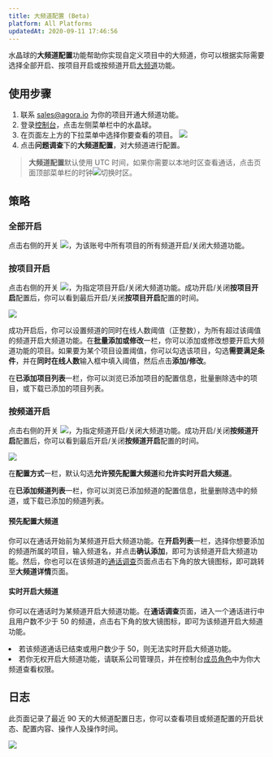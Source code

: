```yaml
---
title: 大频道配置 (Beta)
platform: All Platforms
updatedAt: 2020-09-11 17:46:56
---
```

水晶球的**大频道配置**功能帮助你实现自定义项目中的大频道，你可以根据实际需要选择全部开启、按项目开启或按频道开启[大频道](aa_big_channel)功能。

## 使用步骤

1. 联系 [sales@agora.io](mailto:sales@agora.io) 为你的项目开通大频道功能。
2. 登录[控制台](https://dashboard.agora.io/)，点击左侧菜单栏中的水晶球。
3. 在页面左上方的下拉菜单中选择你要查看的项目。
   ![](https://web-cdn.agora.io/docs-files/1579063870030)
4. 点击**问题调查**下的**大频道配置**，对大频道进行配置。

> **大频道配置**默认使用 UTC 时间，如果你需要以本地时区查看通话，点击页面顶部菜单栏的时钟![](https://web-cdn.agora.io/docs-files/1545894297187)切换时区。

## 策略

### 全部开启

点击右侧的开关 ![](https://web-cdn.agora.io/docs-files/1579063555007)，为该账号中所有项目的所有频道开启/关闭大频道功能。

### 按项目开启

点击右侧的开关 ![](https://web-cdn.agora.io/docs-files/1579063555007)，为指定项目开启/关闭大频道功能。成功开启/关闭**按项目开启**配置后，你可以看到最后开启/关闭**按项目开启**配置的时间。

![](https://web-cdn.agora.io/docs-files/1582104182622)

成功开启后，你可以设置频道的同时在线人数阈值（正整数），为所有超过该阈值的频道开启大频道功能。在**批量添加或修改**一栏，你可以添加或修改想要开启大频道功能的项目。如果要为某个项目设置阈值，你可以勾选该项目，勾选**需要满足条件**，并在**同时在线人数**输入框中填入阈值，然后点击**添加/修改**。

在**已添加项目列表**一栏，你可以浏览已添加项目的配置信息，批量删除选中的项目，或下载已添加的项目列表。

### 按频道开启

点击右侧的开关 ![](https://web-cdn.agora.io/docs-files/1579063555007)，为指定频道开启/关闭大频道功能。成功开启/关闭**按频道开启**配置后，你可以看到最后开启/关闭**按频道开启**配置的时间。

![](https://web-cdn.agora.io/docs-files/1582104192662)

在**配置方式**一栏，默认勾选**允许预先配置大频道**和**允许实时开启大频道**。

在**已添加频道列表**一栏，你可以浏览已添加频道的配置信息，批量删除选中的频道，或下载已添加的频道列表。

#### 预先配置大频道

你可以在通话开始前为某频道开启大频道功能。在**开启列表**一栏，选择你想要添加的频道所属的项目，输入频道名，并点击**确认添加**，即可为该频道开启大频道功能。然后，你也可以在该频道的[通话调查](aa_call_search)页面点击右下角的放大镜图标，即可跳转至**大频道详情**页面。

#### 实时开启大频道

你可以在通话时为某频道开启大频道功能。在**通话调查**页面，进入一个通话进行中且用户数不少于 50 的频道，点击右下角的放大镜图标，即可为该频道开启大频道功能。

<div class="alert note"><li>若该频道通话已结束或用户数少于 50，则无法实时开启大频道功能。<br><li>若你无权开启大频道功能，请联系公司管理员，并在控制台<a href="https://console.agora.io/role">成员角色</a >中为你大频道查看权限。</li></div>

## 日志

此页面记录了最近 90 天的大频道配置日志，你可以查看项目或频道配置的开启状态、配置内容、操作人及操作时间。

![](https://web-cdn.agora.io/docs-files/1582104381131)